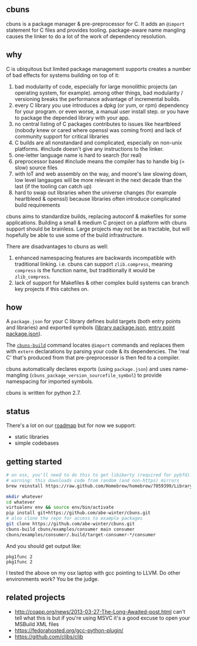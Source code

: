 ## cbuns

cbuns is a package manager & pre-preprocessor for C. It adds an `@import` statement for C files and provides tooling. package-aware name mangling causes the linker to do a lot of the work of dependency resolution.

## why

C is ubiquitous but limited package management supports creates a number of bad effects for systems building on top of it:
1. bad modularity of code, especially for large monolithic projects (an operating system, for example). among other things, bad modularity / versioning breaks the performance advantage of incremental builds.
1. every C library you use introduces a dpkg (or yum, or rpm) dependency for your program. or even worse, a manual user install step. or you have to package the depended library with your app.
1. no central listing of C packages contributes to issues like heartbleed (nobody knew or cared where openssl was coming from) and lack of community support for critical libraries
1. C builds are all nonstandard and complicated, especially on non-unix platforms. #include doesn't give any instructions to the linker.
1. one-letter language name is hard to search (for real)
1. preprocessor based #include means the compiler has to handle big (= slow) source files
1. with IoT and web assembly on the way, and moore's law slowing down, low level langauges will be more relevant in the next decade than the last (if the tooling can catch up)
1. hard to swap out libraries when the universe changes (for example heartbleed & openssl) because libraries often introduce complicated build requirements

cbuns aims to standardize builds, replacing autoconf & makefiles for some applications. Building a small & medium C project on a platform with cbuns support should be brainless. Large projects may not be as tractable, but will hopefully be able to use some of the build infrastructure.

There are disadvantages to cbuns as well:
1. enhanced namespacing features are backwards incompatible with traditional linking. i.e. cbuns can support `zlib.compress`, meaning `compress` is the function name, but traditionally it would be `zlib_compress`.
1. lack of support for Makefiles & other complex build systems can branch key projects if this catches on.

## how

A `package.json` for your C library defines build targets (both entry points and libraries) and exported symbols ([library package.json](examples/pkgfunc/package.json), [entry point package.json](examples/consumer/package.json)).

The [`cbuns-build`](cbuns/commands/build.py) command locates `@import` commands and replaces them with `extern` declarations by parsing your code & its dependencies. The 'real C' that's produced from that pre-preprocessor is then fed to a compiler.

cbuns automatically declares exports (using `package.json`) and uses name-mangling (`cbuns_package_version_sourcefile_symbol`) to provide namespacing for imported symbols.

cbuns is written for python 2.7.

## status

There's a lot on our [roadmap](docs/roadmap.md) but for now we support:
* static libraries
* simple codebases

## getting started

```bash
# on osx, you'll need to do this to get libiberty (required for pybfd).
# warning: this downloads code from random (and non-https) mirrors
brew reinstall https://raw.github.com/Homebrew/homebrew/7059399/Library/Formula/binutils.rb

mkdir whatever
cd whatever
virtualenv env && source env/bin/activate
pip install git+https://github.com/abe-winter/cbuns.git
# also clone the repo for access to example packages
git clone https://github.com/abe-winter/cbuns.git
cbuns-build cbuns/examples/consumer main consumer
cbuns/examples/consumer/.build/target-consumer-*/consumer
```
And you should get output like:
```
pkg1func 2
pkg1func 2
```
I tested the above on my osx laptop with gcc pointing to LLVM. Do other environments work? You be the judge.

## related projects

* http://coapp.org/news/2013-03-27-The-Long-Awaited-post.html can't tell what this is but if you're using MSVC it's a good excuse to open your MSBuild XML files
* https://fedorahosted.org/gcc-python-plugin/
* https://github.com/clibs/clib
